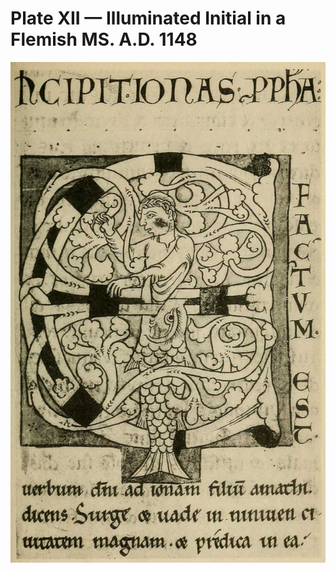 # Plate XII — Illuminated Initial in a Flemish MS. A.D. 1148

![Plate XII.&#x2014;Illuminated Initial in a Flemish MS. A.D. 1148 \(Latin Bible\). Brit. Museum, Addl. MS. 14790.](../.gitbook/assets/i455e-plate_xii.jpg)

